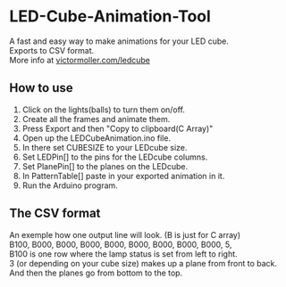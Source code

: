 LED-Cube-Animation-Tool
=======================

A fast and easy way to make animations for your LED cube.  
Exports to CSV format.  
More info at <a href="www.victormoller.com/ledcube">victormoller.com/ledcube</a>


## How to use
1. Click on the lights(balls) to turn them on/off.
2. Create all the frames and animate them.
3. Press Export and then "Copy to clipboard(C Array)"
4. Open up the LEDCubeAnimation.ino file.
5. In there set CUBESIZE to your LEDcube size.
6. Set LEDPin[] to the pins for the LEDcube columns.
7. Set PlanePin[] to the planes on the LEDcube.
8. In PatternTable[] paste in your exported animation in it.
9. Run the Arduino program.


## The CSV format
An exemple how one output line will look. (B is just for C array)  
B100, B000, B000, B000, B000, B000, B000, B000, B000, 5,  
B100 is one row where the lamp status is set from left to right.  
3 (or depending on your cube size) makes up a plane from front to back.  
And then the planes go from bottom to the top.
